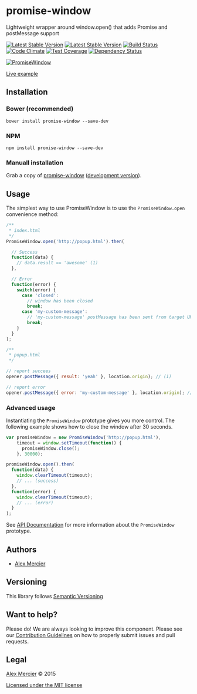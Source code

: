 promise-window
==============

Lightweight wrapper around window.open() that adds Promise and postMessage support

[![Latest Stable Version](https://img.shields.io/bower/v/promise-window.svg?style=flat-square)](http://bower.io/search/?q=promise-window)
[![Latest Stable Version](https://img.shields.io/npm/v/promise-window.svg?style=flat-square)](https://www.npmjs.com/package/promise-window)
[![Build Status](https://img.shields.io/travis/amercier/promise-window/master.svg?style=flat-square)](https://travis-ci.org/amercier/promise-window)
[![Code Climate](https://img.shields.io/codeclimate/maintainability/amercier/promise-window.svg?style=flat-square)](https://codeclimate.com/github/amercier/promise-window)
[![Test Coverage](http://img.shields.io/coveralls/amercier/promise-window/master.svg?style=flat-square)](https://coveralls.io/r/amercier/promise-window?branch=master)
[![Dependency Status](http://img.shields.io/gemnasium/amercier/promise-window.svg?style=flat-square)](https://gemnasium.com/amercier/promise-window)

[![PromiseWindow](https://cloud.githubusercontent.com/assets/1246795/6099683/cdd9e59c-afb3-11e4-92a3-f1688990984f.png)](http://amercier.github.io/promise-window/)

[Live example](http://amercier.github.io/promise-window/)


Installation
------------

### Bower (recommended) ###

    bower install promise-window --save-dev

### NPM ###

    npm install promise-window --save-dev

### Manuall installation ###

Grab a copy of [promise-window](https://raw.githubusercontent.com/amercier/promise-window/master/dist/promise-window.min.js)
([development version](https://raw.githubusercontent.com/amercier/promise-window/master/dist/promise-window.js)).


Usage
-----

The simplest way to use PromiseWindow is to use the `PromiseWindow.open`
convenience method:

```javascript
/**
 * index.html
 */
PromiseWindow.open('http://popup.html').then(

  // Success
  function(data) {
    // data.result == 'awesome' (1)
  },

  // Error
  function(error) {
    switch(error) {
      case 'closed':
        // window has been closed
        break;
      case 'my-custom-message':
        // 'my-custom-message' postMessage has been sent from target URL (2)
        break;
    }
  }
);
```

```javascript
/**
 * popup.html
 */

// report succees
opener.postMessage({ result: 'yeah' }, location.origin); // (1)

// report error
opener.postMessage({ error: 'my-custom-message' }, location.origin); // (2)
```


### Advanced usage ###

Instantiating the `PromiseWindow` prototype gives you more control. The
following example shows how to close the window after 30 seconds.

```javascript
var promiseWindow = new PromiseWindow('http://popup.html'),
    timeout = window.setTimeout(function() {
      promiseWindow.close();
    }, 30000);

promiseWindow.open().then(
  function(data) {
    window.clearTimeout(timeout);
    // ... (success)
  },
  function(error) {
    window.clearTimeout(timeout);
    // ... (error)
  }
);
```

See [API Documentation](http://amercier.github.io/promise-window/api/#!/api/PromiseWindow)
for more information about the `PromiseWindow` prototype.


Authors
-------

- [Alex Mercier](https://amercier.com/)


Versioning
----------

This library follows [Semantic Versioning](http://semver.org)


Want to help?
-------

Please do! We are always looking to improve this component. Please see our
[Contribution Guidelines](https://github.com/amercier/promise-window/blob/master/CONTRIBUTING.md)
on how to properly submit issues and pull requests.


Legal
-----

[Alex Mercier](https://amercier.com/) © 2015

[Licensed under the MIT license](http://opensource.org/licenses/MIT)
